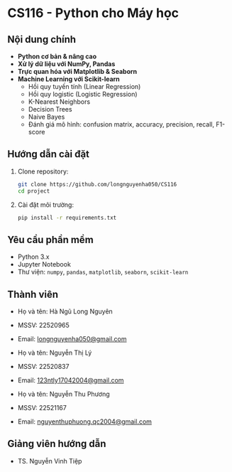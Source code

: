 # CS116 - Python cho Máy học

## Nội dung chính
- **Python cơ bản & nâng cao**
- **Xử lý dữ liệu với NumPy, Pandas**
- **Trực quan hóa với Matplotlib & Seaborn**
- **Machine Learning với Scikit-learn**
    - Hồi quy tuyến tính (Linear Regression)
    - Hồi quy logistic (Logistic Regression)
    - K-Nearest Neighbors
    - Decision Trees
    - Naive Bayes
    - Đánh giá mô hình: confusion matrix, accuracy, precision, recall, F1-score

## Hướng dẫn cài đặt

1. Clone repository:
    ```bash
    git clone https://github.com/longnguyenha050/CS116
    cd project
    ```

2. Cài đặt môi trường:
    ```bash
    pip install -r requirements.txt
    ```

## Yêu cầu phần mềm
- Python 3.x
- Jupyter Notebook
- Thư viện: `numpy`, `pandas`, `matplotlib`, `seaborn`, `scikit-learn`

## Thành viên
- Họ và tên: Hà Ngũ Long Nguyên
- MSSV: 22520965  
- Email: longnguyenha050@gmail.com

- Họ và tên: Nguyễn Thị Lý
- MSSV: 22520837
- Email: 123ntly17042004@gmail.com

- Họ và tên: Nguyễn Thu Phương
- MSSV: 22521167
- Email: nguyenthuphuong.qc2004@gmail.com

## Giảng viên hướng dẫn
- TS. Nguyễn Vinh Tiệp


